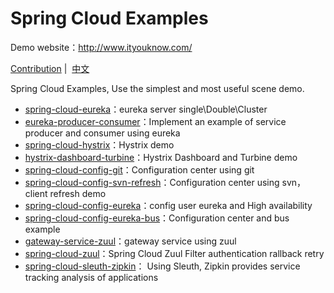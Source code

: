 # Spring Cloud Examples

Demo website：http://www.ityouknow.com/

[Contribution](https://github.com/ityouknow/spring-boot-examples/issues)&nbsp;| &nbsp;[中文](README.md)


Spring Cloud Examples, Use the simplest and most useful scene demo.


- [spring-cloud-eureka](https://github.com/ityouknow/spring-cloud-starter/tree/master/spring-cloud-eureka)：eureka server single\Double\Cluster
- [eureka-producer-consumer](https://github.com/ityouknow/spring-cloud-starter/tree/master/eureka-producer-consumer)：Implement an example of service producer and consumer using eureka 
- [spring-cloud-hystrix](https://github.com/ityouknow/spring-cloud-starter/tree/master/spring-cloud-hystrix)：Hystrix demo
- [hystrix-dashboard-turbine](https://github.com/ityouknow/spring-cloud-starter/tree/master/hystrix-dashboard-turbine)：Hystrix Dashboard and Turbine demo
- [spring-cloud-config-git](https://github.com/ityouknow/spring-cloud-starter/tree/master/spring-cloud-config-git)：Configuration center using git 
- [spring-cloud-config-svn-refresh](https://github.com/ityouknow/spring-cloud-starter/tree/master/spring-cloud-config-svn-refresh)：Configuration center using svn，client refresh demo
- [spring-cloud-config-eureka](https://github.com/ityouknow/spring-cloud-starter/tree/master/spring-cloud-config-eureka)：config user eureka and High availability
- [spring-cloud-config-eureka-bus](https://github.com/ityouknow/spring-cloud-starter/tree/master/spring-cloud-config-eureka-bus)：Configuration center and bus example
- [gateway-service-zuul](https://github.com/ityouknow/spring-cloud-starter/tree/master/gateway-service-zuul)：gateway service using zuul  
- [spring-cloud-zuul](https://github.com/ityouknow/spring-cloud-starter/tree/master/spring-cloud-zuul)：Spring Cloud Zuul  Filter authentication rallback retry    
- [spring-cloud-sleuth-zipkin](https://github.com/ityouknow/spring-cloud-starter/tree/master/spring-cloud-sleuth-zipkin)： Using Sleuth, Zipkin provides service tracking analysis of applications  
